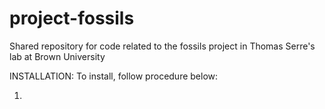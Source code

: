 # project-fossils
Shared repository for code related to the fossils project in Thomas Serre's lab at Brown University


INSTALLATION:
To install, follow procedure below:

1) 